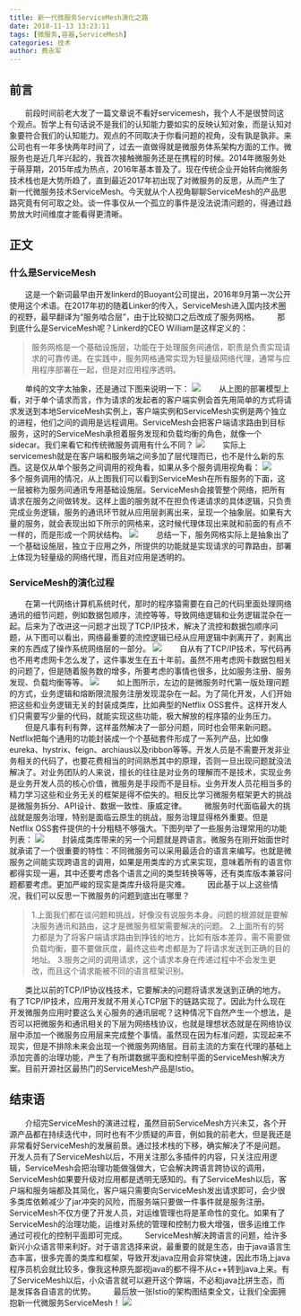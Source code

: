 ```yaml
---
title: 新一代微服务ServiceMesh演化之路
date: 2018-11-13 13:23:11
tags: [微服务,容器,ServiceMesh]
categories: 技术
author: 费永军
---
```

## 前言
&emsp;&emsp;前段时间前老大发了一篇文章说不看好servicemesh，我个人不是很赞同这个观点。哲学上有句话说不是我们的认知能力要如实的反映认知对象，而是认知对象要符合我们的认知能力。观点的不同取决于你看问题的视角，没有孰是孰非。来公司也有一年多快两年时间了，过去一直做得就是微服务体系架构方面的工作。微服务也是近几年兴起的，我首次接触微服务还是在携程的时候。2014年微服务处于萌芽期，2015年成为热点，2016年基本普及了。现在传统企业开始转向微服务技术栈也是大势所趋了，直到最近2017年初出现了对微服务的反思，从而产生了新一代微服务技术ServiceMesh。今天就从个人视角聊聊ServiceMesh的产品思路究竟有何可取之处。谈一件事仅从一个孤立的事件是没法说清问题的，得通过趋势放大时间维度才能看得更清晰。

## 正文
### 什么是ServiceMesh
&emsp;&emsp;这是一个新词最早由开发linkerd的Buoyant公司提出，2016年9月第一次公开使用这个术语。在2017年初的随着Linker的传入，ServiceMesh进入国内技术圈的视野，最早翻译为“服务啮合层”，由于比较拗口之后改成了服务网格。
&emsp;&emsp;那到底什么是ServiceMesh呢？Linkerd的CEO William是这样定义的：
> 服务网格是一个基础设施层，功能在于处理服务间通信，职责是负责实现请求的可靠传递。在实践中，服务网格通常实现为轻量级网络代理，通常与应用程序部署在一起，但是对应用程序透明。

&emsp;&emsp;单纯的文字太抽象，还是通过下图来说明一下：
![](新一代微服务ServiceMesh演化之路/servicemesh定义.png)
&emsp;&emsp;从上图的部署模型上看，对于单个请求而言，作为请求的发起者的客户端实例会首先用简单的方式将请求发送到本地ServiceMesh实例上，客户端实例和ServiceMesh实例是两个独立的进程，他们之间的调用是远程调用。ServiceMesh会把客户端请求路由到目标服务，这时的ServiceMesh承担着服务发现和负载均衡的角色，就像一个sidecar。我们来看它和传统微服务调用有什么不同？
![](新一代微服务ServiceMesh演化之路/servicemesh对比.png)
&emsp;&emsp;实际上servicemesh就是在客户端和服务端之间多加了层代理而已，也不是什么新的东西。这是仅从单个服务之间调用的视角看，如果从多个服务调用视角看：
![](新一代微服务ServiceMesh演化之路/servicemesh网格.png)
&emsp;&emsp;多个服务调用的情况，从上图我们可以看到ServiceMesh在所有服务的下面，这一层被称为服务间通讯专用基础设施层。ServiceMesh会接管整个网络，把所有请求在服务之间做转发。这样上面的服务就不在担负传递请求的具体逻辑，只负责完成业务逻辑，服务的通讯环节就从应用层剥离出来，呈现一个抽象层。如果有大量的服务，就会表现出如下所示的网格来，这时候代理体现出来就和前面的有点不一样的，而是形成一个网状结构。
![](新一代微服务ServiceMesh演化之路/sidecar.png)
&emsp;&emsp;总结一下，服务网格实际上是抽象出了一个基础设施层，独立于应用之外，所提供的功能就是实现请求的可靠路由，部署上体现为轻量级的网络代理，而且对应用是透明的。

### ServiceMesh的演化过程
&emsp;&emsp;在第一代网络计算机系统时代，那时的程序猿需要在自己的代码里面处理网络通讯的细节问题，例如数据包顺序，流控等等，导致网络逻辑和业务逻辑混杂在一起。后来为了改进这一问题才出现了TCP/IP技术，解决了流控和数据包顺序问题，从下图可以看出，网络最重要的流控逻辑已经从应用逻辑中剥离开了，剥离出来的东西成了操作系统网络层的一部分。
![](新一代微服务ServiceMesh演化之路/原始时代.png)
&emsp;&emsp;自从有了TCP/IP技术，写代码再也不用考虑网卡怎么发了，这件事发生在五十年前。虽然不用考虑网卡数据包相关的问题了，但是随着服务数的增多，所要考虑的事情也很多，比如服务注册、服务发现、负载均衡等等。
![](新一代微服务ServiceMesh演化之路/微服务时代.png)
&emsp;&emsp;如上图所示，左边的是微服务时代第一版处理问题的方式，业务逻辑和熔断限流服务注册发现混杂在一起。为了简化开发，人们开始把这些和业务逻辑无关的封装成类库，比如典型的Netflix OSS套件。这样开发人们只需要写少量的代码，就能实现这些功能，极大解放的程序猿的业务压力。
&emsp;&emsp;但是凡事有利有弊，这样虽然解决了一部分问题，同时也会带来新问题。Netflix把每个通用的功能封装成一个个基础套件形成了一系列产品，比如像eureka、hystrix、feign、archiaus以及ribbon等等。开发人员是不需要开发非业务相关的代码了，也要花费相当的时间熟悉其中的原理，否则一旦出现问题就没法解决了。对业务团队的人来说，擅长的往往是对业务的理解而不是技术，实现业务是业务开发人员的核心价值，微服务是手段而不是目标。业务开发人员花相当多的精力学习这些和业务无关的框架是得不偿失的。相反比学习微服务框架更大的挑战是微服务拆分、API设计、数据一致性、康威定律。
&emsp;&emsp;微服务时代面临最大的挑战就是服务治理，特别是面临云原生的挑战，服务治理显得格外重要。但是Netflix OSS套件提供的十分粗糙不够强大。下图列举了一些服务治理常用的功能列表：
![](新一代微服务ServiceMesh演化之路/服务治理.png)
&emsp;&emsp;封装成类库带来的另一个问题就是跨语言。微服务在刚开始面世时就承诺了一个很重要的特性：不同微服务可以采用最适合的语言来编写。也就是微服务之间能实现跨语言的调用，如果是用类库的方式来实现，意味着所有的语言你都得实现一遍，其中还要考虑各个语言之间的类型转换等等，还有类库版本兼容问题都要考虑。更加严峻的现实是类库升级将是灾难。
&emsp;&emsp;因此基于以上这些情况，我们可以反思一下微服务的问题到底出在哪里？
> 1.上面我们都在谈问题和挑战，好像没有说服务本身。问题的根源就是要解决服务通讯和路由，这才是微服务框架需要解决的问题。
> 2.上面所有的努力都是为了将客户端请求路由到挣钱的地方，比如有版本差异，需不需要做负载均衡，要不要做灰度，最终这些考虑都是为了将请求发送到正确的目的地址。
> 3.服务之间的调用请求，这个请求本身在传递过程中不会发生更改，而且这个请求能被不同的语言框架识别。

&emsp;&emsp;类比以前的TCP/IP协议栈技术，它要解决的问题将请求发送到正确的地方。有了TCP/IP技术，应用开发就不用关心TCP层下的链路实现了。因此为什么现在开发微服务应用时要这么关心服务的通讯层呢？这种情况下自然产生一个想法，是否可以把微服务和通讯相关的下层为网络栈协议，也就是理想状态就是在网络协议层中添加一个微服务应用层来完成整个事情。虽然现在因为标准问题，实现起来不现实，但是不排除未来会出现一个微服务网络层。目前主流的方案在代理的基础上添加完善的治理功能，产生了有所谓数据平面和控制平面的ServiceMesh解决方案。目前开源社区最热门的ServiceMesh产品是Istio。

## 结束语
&emsp;&emsp;介绍完ServiceMesh的演进过程，虽然目前ServiceMesh方兴未艾，各个开源产品都在持续迭代中，同时也有不少质疑的声音，例如我的前老大，但是我还是非常看好ServiceMesh的发展前景。通过技术栈的下移，确实解决了不是问题。开发人员有了ServiceMesh以后，不用关注那么多插件的内容，只关注应用逻辑，ServiceMesh会把治理功能做强做大，它会解决跨语言跨协议的调用，ServiceMesh如果要升级对应用都是透明无感知的。有了ServiceMesh以后，客户端和服务端都及其简化，客户端只需要向ServiceMesh发出请求即可，会少很多类库依赖减少了jar冲突的风险，而服务端只要做一件事件就是服务注册。
&emsp;&emsp;ServiceMesh不仅方便了开发人员，对运维管理也将是革命性的变化。如果有了ServiceMesh的治理功能，运维对系统的管理和控制力极大增强，很多运维工作通过可视化的控制平面即可完成。
&emsp;&emsp;ServiceMesh解决跨语言的问题，给许多新兴小众语言带来利好。对于语言选择来说，最重要的就是生态，由于java语言生态丰富，很多完善的类库和框架，导致开发java应用会非常快速，因此市场上java程序员机会就比较多，像我这种原先鄙视java的都不得不从c++转到java上来。有了ServiceMesh以后，小众语言就可以避开这个弊端，不必和java比拼生态，而是发挥各自语言的优势。
&emsp;&emsp;最后放一张Istio的架构图结束全文，让我们全面拥抱新一代微服务ServiceMesh！
![](新一代微服务ServiceMesh演化之路/Istio.jpg)
